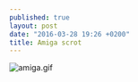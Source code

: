```yaml
---
published: true
layout: post
date: "2016-03-28 19:26 +0200"
title: Amiga scrot
---
```


![amiga.gif]({{site.baseurl}}/media/amiga.gif)  
